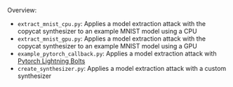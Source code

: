 Overview:

+ `extract_mnist_cpu.py`: Applies a model extraction attack with the copycat synthesizer to an example MNIST model using a CPU
+ `extract_mnist_gpu.py`: Applies a model extraction attack with the copycat synthesizer to an example MNIST model using a GPU
+ `example_pytorch_callback.py`: Applies a model extraction attack with [Pytorch Lightning Bolts](https://pytorch-lightning-bolts.readthedocs.io/en/latest/index.html)
+ `create_synthesizer.py`: Applies a model extraction attack with a custom synthesizer
